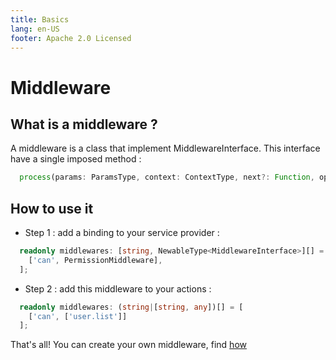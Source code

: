 ```yaml
---
title: Basics
lang: en-US
footer: Apache 2.0 Licensed
---
```

# Middleware

## What is a middleware ?
A middleware is a class that implement MiddlewareInterface. This interface have a single imposed method : 
```ts
  process(params: ParamsType, context: ContextType, next?: Function, options?: any):Promise<ResultType>;
```

## How to use it
- Step 1 : add a binding to your service provider : 
```ts
  readonly middlewares: [string, NewableType<MiddlewareInterface>][] = [
    ['can', PermissionMiddleware],
  ];
```
- Step 2 : add this middleware to your actions : 
```ts
  readonly middlewares: (string|[string, any])[] = [
    ['can', ['user.list']]
  ];
```

That's all! You can create your own middleware, find [how](custom)
